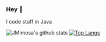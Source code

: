 ### Hey 👋

I code stuff in Java

![JMimosa's github stats](https://github-readme-stats.vercel.app/api?username=JMimosaDev&count_private=true&show_icons=true&title_color=922cc9&icon_color=922cc9&bg_color=ffffff)
[![Top Langs](https://github-readme-stats.vercel.app/api/top-langs/?username=JMimosaDev&title_color=922cc9)](https://github.com/anuraghazra/github-readme-stats)
